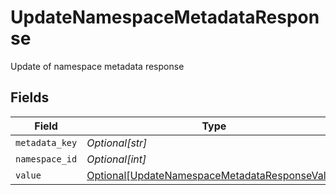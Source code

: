 # UpdateNamespaceMetadataResponse

Update of namespace metadata response


## Fields

| Field                                                                                                         | Type                                                                                                          | Required                                                                                                      | Description                                                                                                   |
| ------------------------------------------------------------------------------------------------------------- | ------------------------------------------------------------------------------------------------------------- | ------------------------------------------------------------------------------------------------------------- | ------------------------------------------------------------------------------------------------------------- |
| `metadata_key`                                                                                                | *Optional[str]*                                                                                               | :heavy_minus_sign:                                                                                            | N/A                                                                                                           |
| `namespace_id`                                                                                                | *Optional[int]*                                                                                               | :heavy_minus_sign:                                                                                            | N/A                                                                                                           |
| `value`                                                                                                       | [Optional[UpdateNamespaceMetadataResponseValue]](../../models/shared/updatenamespacemetadataresponsevalue.md) | :heavy_minus_sign:                                                                                            | N/A                                                                                                           |